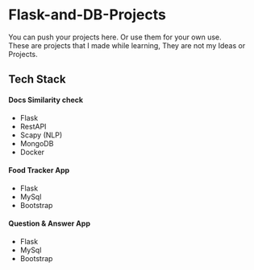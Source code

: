 # Flask-and-DB-Projects
You can push your projects here. Or use them for your own use. </br>
These are projects that I made while learning, They are not my Ideas or Projects.
</br>


## Tech Stack
#### Docs Similarity check
- Flask
- RestAPI
- Scapy (NLP)
- MongoDB
- Docker

#### Food Tracker App
- Flask
- MySql
- Bootstrap

#### Question & Answer App
- Flask
- MySql
- Bootstrap
